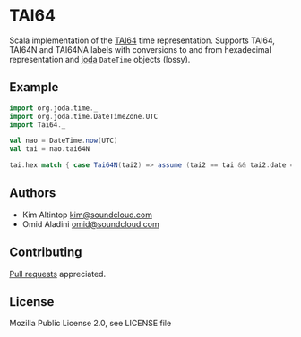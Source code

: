 # TAI64

Scala implementation of the [TAI64](http://cr.yp.to/libtai/tai64.html) time
representation. Supports TAI64, TAI64N and TAI64NA labels with conversions to
and from hexadecimal representation and [joda](joda-time.sourceforge.net)
`DateTime` objects (lossy).

## Example

```scala
import org.joda.time._
import org.joda.time.DateTimeZone.UTC
import Tai64._

val nao = DateTime.now(UTC)
val tai = nao.tai64N

tai.hex match { case Tai64N(tai2) => assume (tai2 == tai && tai2.date == nao) }
```

## Authors

* Kim Altintop <kim@soundcloud.com>
* Omid Aladini <omid@soundcloud.com>

## Contributing

[Pull requests](http://github.com/soundcloud/tai64/pulls) appreciated.

## License

Mozilla Public License 2.0, see LICENSE file
